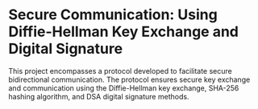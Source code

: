 #  Secure Communication: Using Diffie-Hellman Key Exchange and Digital Signature
 This project encompasses a protocol developed to facilitate secure bidirectional communication. The protocol ensures secure key exchange and communication using the Diffie-Hellman key exchange, SHA-256 hashing algorithm, and DSA digital signature methods.
